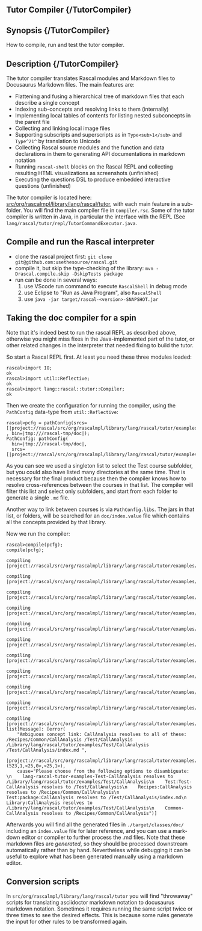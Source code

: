 ## Tutor Compiler {/TutorCompiler}

## Synopsis {/TutorCompiler}

How to compile, run and test the tutor compiler.

## Description {/TutorCompiler}

The tutor compiler translates Rascal modules and Markdown files to Docusaurus Markdown files. The main features are:

* Flattening and fusing a hierarchical tree of markdown files that each describe a single concept
* Indexing sub-concepts and resolving links to them (internally)
* Implementing local tables of contents for listing nested subconcepts in the parent file
* Collecting and linking local image files
* Supporting subscripts and superscripts as in `Type<sub>1</sub>` and `Type^21^` by translation to Unicode
* Collecting Rascal source modules and the function and data declarations in them to generating API documentations in markdown notation
* Running `rascal-shell` blocks on the Rascal REPL and collecting resulting HTML visualizations as screenshots (unfinished)
* Executing the questions DSL to produce embedded interactive questions (unfinished)

The tutor compiler is located here: [src/org/rascalmpl/library/lang/rascal/tutor](https://github.com/usethesource/rascal/tree/main/src/org/rascalmpl/library/lang/rascal/tutor), with each main feature in a sub-folder. You will find the main compiler file in `Compiler.rsc`. Some of the tutor compiler is written in Java, in particular the interface with the REPL (See `lang/rascal/tutor/repl/TutorCommandExecutor.java`.

## Compile and run the Rascal interpreter

* clone the rascal project first: `git clone git@github.com:usethesource/rascal.git`
* compile it, but skip the type-checking of the library: `mvn -Drascal.compile.skip -DskipTests package`
* run can be done in several ways:
   1. use VScode run command to execute `RascalShell` in debug mode
   2. use Eclipse to "Run as Java Program", also `RascalShell`
   4. use `java -jar target/rascal-<version>-SNAPSHOT.jar`

 
## Taking the doc compiler for a spin

Note that it's indeed best to run the rascal REPL as described above, otherwise you might miss fixes in the Java-implemented part of the tutor, or other related changes in the interpreter that needed fixing to build the tutor.

So start a Rascal REPL first. At least you need these three modules loaded:


```rascal-shell
rascal>import IO;
ok
rascal>import util::Reflective;
ok
rascal>import lang::rascal::tutor::Compiler;
ok
```

Then we create the configuration for running the compiler, using the `PathConfig` data-type from `util::Reflective`:


```rascal-shell
rascal>pcfg = pathConfig(srcs=[|project://rascal/src/org/rascalmpl/library/lang/rascal/tutor/examples/Test|] , bin=|tmp:///rascal-tmp/doc|);
PathConfig: pathConfig(
  bin=|tmp:///rascal-tmp/doc|,
  srcs=[|project://rascal/src/org/rascalmpl/library/lang/rascal/tutor/examples/Test|])
```

As you can see we used a singleton list to select the Test course subfolder, but you could also have listed many directories at the same time. That is necessary for the final product because then the compiler knows how to resolve cross-references between the courses in that list. The compiler will filter this list and select only subfolders, and start from each folder to generate a single `.md` file. 

Another way to link between courses is via `PathConfig.libs`. The jars in that list, or folders, will  be searched for an `doc/index.value` file which contains all the concepts provided by that library. 

Now we run the compiler:


```rascal-shell
rascal>compile(pcfg);
compile(pcfg);
compiling |project://rascal/src/org/rascalmpl/library/lang/rascal/tutor/examples/Test/Test.md|
compiling |project://rascal/src/org/rascalmpl/library/lang/rascal/tutor/examples/Test/t1.png|
compiling |project://rascal/src/org/rascalmpl/library/lang/rascal/tutor/examples/Test/CallAnalysis|
compiling |project://rascal/src/org/rascalmpl/library/lang/rascal/tutor/examples/Test/CallAnalysis/CallAnalysis.md|
compiling |project://rascal/src/org/rascalmpl/library/lang/rascal/tutor/examples/Test/CallAnalysis/calls.png|
compiling |project://rascal/src/org/rascalmpl/library/lang/rascal/tutor/examples/Test/If|
compiling |project://rascal/src/org/rascalmpl/library/lang/rascal/tutor/examples/Test/If/If.md|
compiling |project://rascal/src/org/rascalmpl/library/lang/rascal/tutor/examples/Test/Libraries|
compiling |project://rascal/src/org/rascalmpl/library/lang/rascal/tutor/examples/Test/Libraries/Libraries.md|
compiling |project://rascal/src/org/rascalmpl/library/lang/rascal/tutor/examples/Test/Libraries/Boolean|
compiling |project://rascal/src/org/rascalmpl/library/lang/rascal/tutor/examples/Test/Questions|
list[Message]: [error(
    "Ambiguous concept link: CallAnalysis resolves to all of these: /Recipes/Common/CallAnalysis /Test/CallAnalysis /Library/lang/rascal/tutor/examples/Test/CallAnalysis /Test/CallAnalysis/index.md ",
    |project://rascal/src/org/rascalmpl/library/lang/rascal/tutor/examples/Test/Test.md|(523,1,<25,0>,<25,1>),
    cause="Please choose from the following options to disambiguate: \n    lang-rascal-tutor-examples-Test-CallAnalysis resolves to /Library/lang/rascal/tutor/examples/Test/CallAnalysis\n    Test:Test-CallAnalysis resolves to /Test/CallAnalysis\n    Recipes:CallAnalysis resolves to /Recipes/Common/CallAnalysis\n    Test:package:CallAnalysis resolves to /Test/CallAnalysis/index.md\n    Library:CallAnalysis resolves to /Library/lang/rascal/tutor/examples/Test/CallAnalysis\n    Common-CallAnalysis resolves to /Recipes/Common/CallAnalysis")]
```

Afterwards you will find all the generated files in `./target/classes/doc/` including an `index.value` file for later reference, and you can use a mark-down editor or compiler to further process the .md files. Note that these markdown files are _generated_, so they should be processed downstream automatically rather than by hand. Nevertheless while debugging it can be useful to explore what has been generated manually using a markdown editor.

## Conversion scripts

In `src/org/rascalmpl/library/lang/rascal/tutor` you will find "throwaway" scripts for translating asciidoctor markdown notation to docusaurus markdown notation. Sometimes it requires running the same script twice or three times to see the desired effects. This is because some rules generate the input for other rules to be transformed again.

